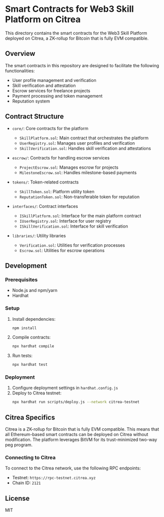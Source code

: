 # Smart Contracts for Web3 Skill Platform on Citrea

This directory contains the smart contracts for the Web3 Skill Platform deployed on Citrea, a ZK-rollup for Bitcoin that is fully EVM compatible.

## Overview

The smart contracts in this repository are designed to facilitate the following functionalities:

- User profile management and verification
- Skill verification and attestation
- Escrow services for freelance projects
- Payment processing and token management
- Reputation system

## Contract Structure

- `core/`: Core contracts for the platform
  - `SkillPlatform.sol`: Main contract that orchestrates the platform
  - `UserRegistry.sol`: Manages user profiles and verification
  - `SkillVerification.sol`: Handles skill verification and attestations

- `escrow/`: Contracts for handling escrow services
  - `ProjectEscrow.sol`: Manages escrow for projects
  - `MilestoneEscrow.sol`: Handles milestone-based payments

- `tokens/`: Token-related contracts
  - `SkillToken.sol`: Platform utility token
  - `ReputationToken.sol`: Non-transferable token for reputation

- `interfaces/`: Contract interfaces
  - `ISkillPlatform.sol`: Interface for the main platform contract
  - `IUserRegistry.sol`: Interface for user registry
  - `ISkillVerification.sol`: Interface for skill verification

- `libraries/`: Utility libraries
  - `Verification.sol`: Utilities for verification processes
  - `Escrow.sol`: Utilities for escrow operations

## Development

### Prerequisites

- Node.js and npm/yarn
- Hardhat

### Setup

1. Install dependencies:
   ```bash
   npm install
   ```

2. Compile contracts:
   ```bash
   npx hardhat compile
   ```

3. Run tests:
   ```bash
   npx hardhat test
   ```

### Deployment

1. Configure deployment settings in `hardhat.config.js`
2. Deploy to Citrea testnet:
   ```bash
   npx hardhat run scripts/deploy.js --network citrea-testnet
   ```

## Citrea Specifics

Citrea is a ZK-rollup for Bitcoin that is fully EVM compatible. This means that all Ethereum-based smart contracts can be deployed on Citrea without modification. The platform leverages BitVM for its trust-minimized two-way peg program.

### Connecting to Citrea

To connect to the Citrea network, use the following RPC endpoints:

- Testnet: `https://rpc-testnet.citrea.xyz`
- Chain ID: `2121`

## License

MIT